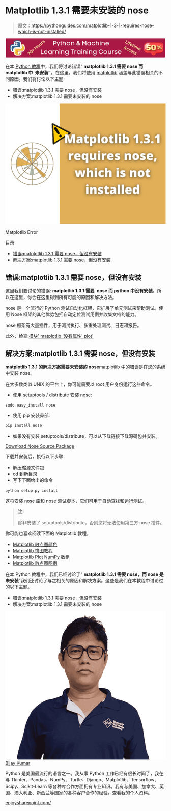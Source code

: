 # Matplotlib 1.3.1 需要未安装的 nose

> 原文：<https://pythonguides.com/matplotlib-1-3-1-requires-nose-which-is-not-installed/>

[![Python & Machine Learning training courses](img/49ec9c6da89a04c9f45bab643f8c765c.png)](https://sharepointsky.teachable.com/p/python-and-machine-learning-training-course)

在本 [Python 教程](https://pythonguides.com/learn-python/)中，我们将讨论错误“ **matplotlib 1.3.1 需要 nose 而 matplotlib 中` `未安装”**。在这里，我们将使用 [matplotlib](https://pythonguides.com/what-is-matplotlib/) 涵盖与此错误相关的不同原因。我们将讨论以下主题:

*   错误:matplotlib 1.3.1 需要 nose，但没有安装
*   解决方案:matplotlib 1.3.1 需要未安装的 nose

![Matplotlib 1.3.1 requires nose which is not installed](img/f9566d0e6cbea05b5ed45fcf84dba52e.png "Matplotlib 1.3.1 requires nose which is not installed")

Matplotlib Error

目录

[](#)

*   [错误:matplotlib 1.3.1 需要 nose，但没有安装](#Error_matplotlib_131_requires_nose_which_is_not_installed "Error: matplotlib 1.3.1 requires nose which is not installed ")
*   [解决方案:matplotlib 1.3.1 需要 nose，但没有安装](#Solution_matplotlib_131_requires_nose_which_is_not_installed "Solution: matplotlib 1.3.1 requires nose which is not installed ")

## 错误:matplotlib 1.3.1 需要 nose，但没有安装

这里我们要讨论的错误: **matplotlib 1.3.1 需要` `nose 而 python 中没有安装**。所以在这里，你会在这里得到所有可能的原因和解决方法。

nose 是一个流行的 Python 测试自动化框架，它扩展了单元测试来帮助测试。使用 Nose 框架的其他优势包括自动定位测试用例并收集文档的能力。

nose 框架有大量插件，用于测试执行、多重处理测试、日志和报告。

此外，检查:[模块' matplotlib '没有属性' plot'](https://pythonguides.com/module-matplotlib-has-no-attribute-plot/)

## 解决方案:matplotlib 1.3.1 需要 nose，但没有安装

**matplotlib 1.3.1 的解决方案需要未安装的 nose**matplotlib 中的错误是在您的系统中安装 nose。

在大多数类似 UNIX 的平台上，你可能需要以 root 用户身份运行这些命令。

*   使用 setuptools / distribute 安装 nose:

```py
sudo easy_install nose
```

*   使用 pip 安装鼻部:

```py
pip install nose
```

*   如果没有安装 setuptools/distribute，可以从下载链接下载源码包并安装。

[Download Nose Source Package](https://pypi.org/project/nose/1.3.7/#files)

下载并安装后，执行以下步骤:

*   解压缩源文件包
*   cd 到新目录
*   写下下面给出的命令

```py
python setup.py install
```

这将安装 nose 库和 nose 测试脚本，它们可用于自动查找和运行测试。

> **注:**
> 
> 除非安装了 setuptools/distribute，否则您将无法使用第三方 nose 插件。

你可能也喜欢阅读下面的 Matplotlib 教程。

*   [Matplotlib 散点图颜色](https://pythonguides.com/matplotlib-scatter-plot-color/)
*   [Matplotlib 饼图教程](https://pythonguides.com/matplotlib-pie-chart/)
*   [Matplotlib Plot NumPy 数组](https://pythonguides.com/matplotlib-plot-numpy-array/)
*   [Matplotlib 散点图图例](https://pythonguides.com/matplotlib-scatter-plot-legend/)

在本 Python 教程中，我们已经讨论了" **matplotlib 1.3.1 需要 nose，而 nose 是` `未安装**"我们还讨论了与之相关的原因和解决方案。这些是我们在本教程中讨论过的以下主题。

*   错误:matplotlib 1.3.1 需要 nose，但没有安装
*   解决方案:matplotlib 1.3.1 需要未安装的 nose

![Bijay Kumar MVP](img/9cb1c9117bcc4bbbaba71db8d37d76ef.png "Bijay Kumar MVP")[Bijay Kumar](https://pythonguides.com/author/fewlines4biju/)

Python 是美国最流行的语言之一。我从事 Python 工作已经有很长时间了，我在与 Tkinter、Pandas、NumPy、Turtle、Django、Matplotlib、Tensorflow、Scipy、Scikit-Learn 等各种库合作方面拥有专业知识。我有与美国、加拿大、英国、澳大利亚、新西兰等国家的各种客户合作的经验。查看我的个人资料。

[enjoysharepoint.com/](https://enjoysharepoint.com/)[](https://www.facebook.com/fewlines4biju "Facebook")[](https://www.linkedin.com/in/fewlines4biju/ "Linkedin")[](https://twitter.com/fewlines4biju "Twitter")